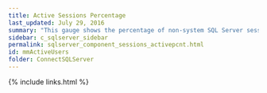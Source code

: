 ```yaml
---
title: ﻿Active Sessions Percentage
last_updated: July 29, 2016
summary: "This gauge shows the percentage of non-system SQL Server sessions that are active (executing) or waiting on locks (blocked)."
sidebar: c_sqlserver_sidebar
permalink: sqlserver_component_sessions_activepcnt.html
id: mmActiveUsers
folder: ConnectSQLServer
---
```


{% include links.html %}
